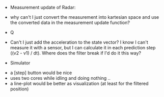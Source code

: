 * Measurement update of Radar:
- why can't I just convert the measurement into kartesian space and use the converted data in the measurement update function?

* Q
- Can't I just add the acceleration to the state vector? I know I can't measure it with a sensor, but I can calculate it in each prediction step ((v2 - v1) / dt). Where does the filter break if I'd do it this way?

* Simulator
- a [step] button would be nice
- uses two cores while idling and doing nothing ..
- a line-plot would be better as visualization (at least for the filtered position)